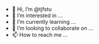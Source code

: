 - 👋 Hi, I’m @tjfstu
- 👀 I’m interested in ...
- 🌱 I’m currently learning ...
- 💞️ I’m looking to collaborate on ...
- 📫 How to reach me ...

<!---
tjfstu/tjfstu is a ✨ special ✨ repository because its `README.md` (this file) appears on your GitHub profile.
You can click the Preview link to take a look at your changes.
--->
